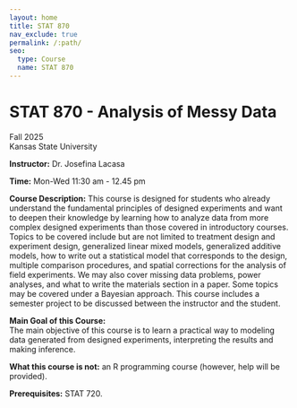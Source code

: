 ```yaml
---
layout: home
title: STAT 870
nav_exclude: true
permalink: /:path/
seo:
  type: Course
  name: STAT 870
---
```


# STAT 870 - Analysis of Messy Data  
Fall 2025   
Kansas State University

**Instructor:** Dr. Josefina Lacasa  

**Time:** Mon-Wed 11:30 am - 12.45 pm   

**Course Description:**  This course is designed for students who already understand the fundamental principles of designed experiments and want to deepen their knowledge by learning how to analyze data from more complex designed experiments than those covered in introductory courses. Topics to be covered include but are not limited to treatment design and experiment design, generalized linear mixed models, generalized additive models, how to write out a statistical model that corresponds to the design, multiple comparison procedures, and spatial corrections for the analysis of field experiments. We may also cover missing data problems, power analyses, and what to write the materials section in a paper. Some topics may be covered under a Bayesian approach. This course includes a semester project to be discussed between the instructor and the student.  

**Main Goal of this Course:**  
The main objective of this course is to learn a practical way to modeling data generated from designed experiments, interpreting the results and making inference. 

**What this course is not:** an R programming course (however, help will be provided).

**Prerequisites:** STAT 720.   
